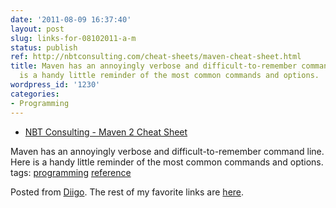 ```yaml
---
date: '2011-08-09 16:37:40'
layout: post
slug: links-for-08102011-a-m
status: publish
ref: http://nbtconsulting.com/cheat-sheets/maven-cheat-sheet.html
title: Maven has an annoyingly verbose and difficult-to-remember command line.  Here
  is a handy little reminder of the most common commands and options.
wordpress_id: '1230'
categories:
- Programming
---
```



  * [NBT Consulting - Maven 2 Cheat Sheet](http://nbtconsulting.com/cheat-sheets/maven-cheat-sheet.html)


Maven has an annoyingly verbose and difficult-to-remember command line.  Here is a handy little reminder of the most common commands and options.
 tags:                      [programming](http://www.diigo.com/user/eobrain/programming)            [reference](http://www.diigo.com/user/eobrain/reference)


Posted from [Diigo](http://www.diigo.com). The rest of my favorite links are [here](http://www.diigo.com/user/eobrain).
